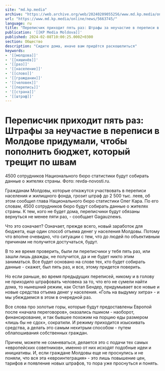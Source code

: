 ```yaml
---
site: "md.kp.media"
archive: "https://web.archive.org/web/20240209055256/www.md.kp.media/online/news/5663745/"
url: "https://www.md.kp.media/online/news/5663745/"
language: ru
title: "Переписчик приходит пять раз: Штрафы за неучастие в переписи в Молдове придумали, чтобы пополнить бюджет, который трещит по швам"
publication: '[[KP Media Moldova]]'
published: 2024-02-08T10:00:25.000Z+0300
section: Общество
description: "Сидите дома, иначе вам придётся раскошелиться"
keywords:
- '[[молдова]]'
- '[[кишинёв]]'
- '[[раз]]'
- '[[население]]'
- '[[слово]]'
- '[[гражданин]]'
- '[[человек]]'
- '[[перепись]]'
- '[[страна]]'
- '[[штраф]]'
---
```


# Переписчик приходит пять раз: Штрафы за неучастие в переписи в Молдове придумали, чтобы пополнить бюджет, который трещит по швам

4500 сотрудников Национального бюро статистики будут собирать данные о жителях страны. Фото: revda-novosti.ru.

Гражданам Молдовы, которые откажутся участвовать в переписи населения и жилищного фонда, грозит штраф до 2 500 тыс. леев, об этом сообщил глава Национального бюро статистики Олег Кара. По его словам, 4500 сотрудников бюро будут собирать данные о жителях страны. К тем, кого не будет дома, переписчики будут обязаны вернуться не менее пяти раз, - сообщает Gagauznews.

Что это означает? Означает, прежде всего, новый заработок для бюджета, еще один способ отъема денег у населения Молдовы. Потому что вполне очевидно, что ситуации с тем, что до людей по объективным причинам не получится достучаться, будут.

В то же время проверить, были ли переписчики у тебя пять раз, или зашли лишь дважды, не получится, да и не будет никто этим заниматься. Все будет основано на слове тех, кто будет собирать данные - скажет, был пять раз, и все, этому придется поверить.

Но если раньше, во время предыдущих переписей, никому и в голову не приходило штрафовать человека за то, что его не сумели найти дома, то нынешний режим, как Остап Бендер, придумывает все новые и новые средства отъема денег у населения. «Голь на выдумку хитра» - и мы убеждаемся в этом в очередной раз.

Все слова про золотые горы, которые будут предоставлены Европой после «начала переговоров», оказались пшиком - наоборот, финансирование, и так бывшее похожим на порцию еды размером «лишь бы не сдох», сократили. И режиму приходится изыскивать средства, а делать это самым нехитрым способом - путем облапошивания собственных граждан.

Причем, можете не сомневаться, делается это с подачи тех самых «европейских советников», именно от них исходят подобные идеи и инициативы. И, если граждане Молдовы еще не проснулись и не поняли, что вся эта «евроинтеграция» - это лишь повышение цен, тарифов и появление новых штрафов, то пора уже проснуться и понять.